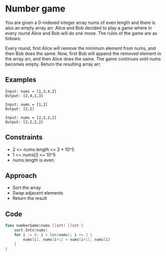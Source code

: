 # Number game

You are given a 0-indexed integer array nums of even length and there is also an empty array arr. Alice and Bob decided to play a game where in every round Alice and Bob will do one move. The rules of the game are as follows:

Every round, first Alice will remove the minimum element from nums, and then Bob does the same.
Now, first Bob will append the removed element in the array arr, and then Alice does the same.
The game continues until nums becomes empty.
Return the resulting array arr.

## Examples

```
Input: nums = [1,3,4,2]
Output: [2,4,1,3]
```

```
Input: nums = [1,2]
Output: [2,1]
```

```
Input: nums = [2,2,2,2]
Output: [2,2,2,2]
```

## Constraints

- 2 <= nums.length <= 2 \* 10^5
- 1 <= nums[i] <= 10^5
- nums.length is even.

## Approach

- Sort the array
- Swap adjacent elements
- Return the result

## Code

```go
func numberGame(nums []int) []int {
	sort.Ints(nums)
	for i := 0; i < len(nums); i += 2 {
		nums[i], nums[i+1] = nums[i+1], nums[i]
	}
}
```

